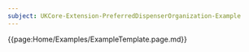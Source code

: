 ```yaml
---
subject: UKCore-Extension-PreferredDispenserOrganization-Example
---
```

{{page:Home/Examples/ExampleTemplate.page.md}}
